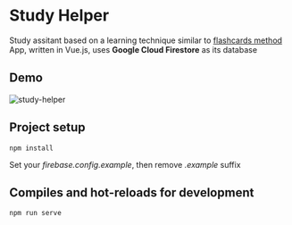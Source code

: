# Study Helper

Study assitant based on a learning technique similar to [flashcards method](https://en.wikipedia.org/wiki/Leitner_system)
App, written in Vue.js, uses **Google Cloud Firestore** as its database

## Demo

![study-helper](https://user-images.githubusercontent.com/22153965/82132825-34a83d00-97e4-11ea-8dd2-2cfc3635b9c9.gif)

## Project setup
```
npm install
```
Set your *firebase.config.example*, then remove *.example* suffix

## Compiles and hot-reloads for development
```
npm run serve
```

